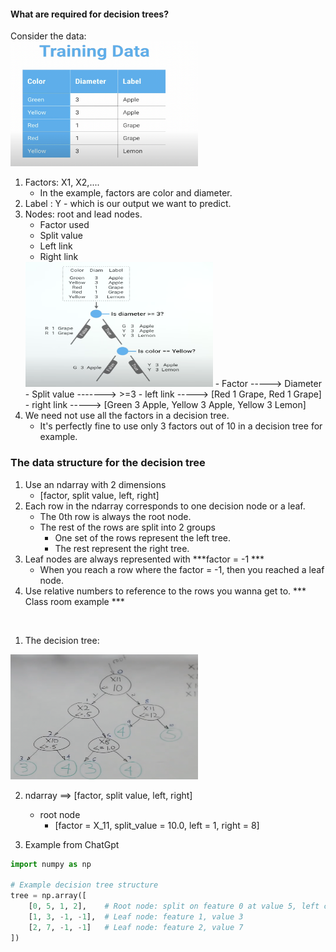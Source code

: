 <style>
  img {
    width: 300px;
    height: 200px;
  }
</style>

#### What are required for decision trees?
Consider the data: <br>
<img src="image.png">

1. Factors: X1, X2,....
    - In the example, factors are color and diameter.
2. Label : Y - which is our output we want to predict.
3. Nodes: root and lead nodes.
    - Factor used
    - Split value
    - Left link
    - Right link<br>
    <img src="image-1.png">
    - Factor -----> Diameter
    - Split value -------> >=3
    - left link -----> [Red 1 Grape, Red 1 Grape]
    - right link -----> [Green 3 Apple, Yellow 3 Apple, Yellow 3 Lemon]
4. We need not use all the factors in a decision tree.
    - It's perfectly fine to use only 3 factors out of 10 in a decision tree for example.

### The data structure for the decision tree
1. Use an ndarray with 2 dimensions
    - [factor, split value, left, right]
2. Each row in the ndarray corresponds to one decision node or a leaf.
    - The 0th row is always the root node.
    - The rest of the rows are split into 2 groups
        - One set of the rows represent the left tree.
        - The rest represent the right tree. 
3. Leaf nodes are always represented with ***factor = -1 ***
    - When you reach a row where the factor = -1, then you reached a leaf node.
4. Use relative numbers to reference to the rows you wanna get to.
*** Class room example ***
<br>

1. The decision tree:<br>
<img src="image-2.png" >

2. ndarray ==> [factor, split value, left, right]
    - root node
        - [factor = X_11, split_value = 10.0, left = 1, right = 8]

3. Example from ChatGpt
```py
import numpy as np

# Example decision tree structure
tree = np.array([
    [0, 5, 1, 2],    # Root node: split on feature 0 at value 5, left child at index 1, right at index 2
    [1, 3, -1, -1],  # Leaf node: feature 1, value 3
    [2, 7, -1, -1]   # Leaf node: feature 2, value 7
])
```